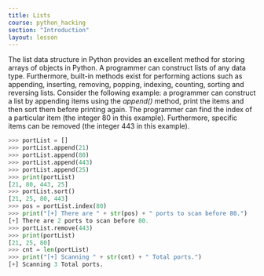 ```yaml
---
title: Lists
course: python_hacking
section: "Introduction"
layout: lesson
---
```


The list data structure in Python provides an excellent method for storing
arrays of objects in Python. A programmer can construct lists of any data type.
Furthermore, built-in methods exist for performing actions such as appending,
inserting, removing, popping, indexing, counting, sorting and reversing lists.
Consider the following example: a programmer can construct a list by appending
items using the _append()_ method, print the items and then sort them before
printing again. The programmer can find the index of a particular item (the
integer 80 in this example). Furthermore, specific items can be removed (the
integer 443 in this example).

```python
>>> portList = []
>>> portList.append(21)
>>> portList.append(80)
>>> portList.append(443)
>>> portList.append(25)
>>> print(portList)
[21, 80, 443, 25]
>>> portList.sort()
[21, 25, 80, 443]
>>> pos = portList.index(80)
>>> print("[+] There are " + str(pos) + " ports to scan before 80.")
[+] There are 2 ports to scan before 80.
>>> portList.remove(443)
>>> print(portList)
[21, 25, 80]
>>> cnt = len(portList)
>>> print("[+] Scanning " + str(cnt) + " Total ports.")
[+] Scanning 3 Total ports.
```
